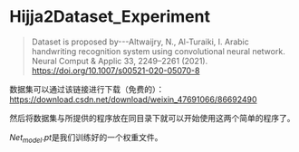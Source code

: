 # Hijja2Dataset_Experiment
>Dataset is proposed by---Altwaijry, N., Al-Turaiki, I. Arabic handwriting recognition system using convolutional neural network. Neural Comput &amp; Applic 33, 2249–2261 (2021). https://doi.org/10.1007/s00521-020-05070-8

数据集可以通过该链接进行下载（免费的）：https://download.csdn.net/download/weixin_47691066/86692490

然后将数据集与所提供的程序放在同目录下就可以开始使用这两个简单的程序了。

$Net_{model}.pt$是我们训练好的一个权重文件。
